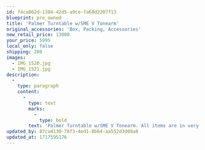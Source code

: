 ```yaml
---
id: f4ca862d-1384-42d5-a9ce-fa68d2207f13
blueprint: pre_owned
title: 'Palmer Turntable w/SME V Tonearm'
original_accessories: 'Box, Packing, Accessories'
new_retail_price: 13000
your_price: 5995
local_only: false
shipping: 200
images:
  - IMG_1520.jpg
  - IMG_1521.jpg
description:
  -
    type: paragraph
    content:
      -
        type: text
        marks:
          -
            type: bold
        text: 'Palmer Turntable w/SME V Tonearm. All items are in very good condition and sold as new for $13,000.00. Palmer record weight and platter matt included.'
updated_by: 87ca4130-78f3-4ed1-8b64-aa552d3d08a8
updated_at: 1717595176
---
```

